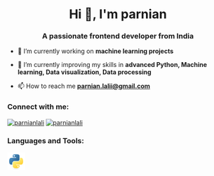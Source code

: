 <h1 align="center">Hi 👋, I'm parnian</h1>
<h3 align="center">A passionate frontend developer from India</h3>

- 🔭 I’m currently working on **machine learning projects**

- 🌱 I’m currently improving my skills in **advanced Python, Machine learning, Data visualization, Data processing**

- 📫 How to reach me **parnian.lalii@gmail.com**

<h3 align="left">Connect with me:</h3>
<p align="left">
<a href="https://linkedin.com/in/parnianlali" target="blank"><img align="center" src="https://raw.githubusercontent.com/rahuldkjain/github-profile-readme-generator/master/src/images/icons/Social/linked-in-alt.svg" alt="parnianlali" height="30" width="40" /></a>
<a href="https://instagram.com/parnianlali" target="blank"><img align="center" src="https://raw.githubusercontent.com/rahuldkjain/github-profile-readme-generator/master/src/images/icons/Social/instagram.svg" alt="parnianlali" height="30" width="40" /></a>
</p>

<h3 align="left">Languages and Tools:</h3>
<p align="left"> <a href="https://www.python.org" target="_blank" rel="noreferrer"> <img src="https://raw.githubusercontent.com/devicons/devicon/master/icons/python/python-original.svg" alt="python" width="40" height="40"/> </a> </p>
